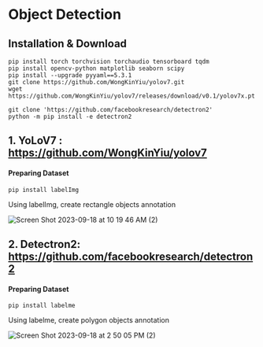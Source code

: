 # Object Detection


## Installation & Download
```
pip install torch torchvision torchaudio tensorboard tqdm
pip install opencv-python matplotlib seaborn scipy
pip install --upgrade pyyaml==5.3.1
git clone https://github.com/WongKinYiu/yolov7.git
wget https://github.com/WongKinYiu/yolov7/releases/download/v0.1/yolov7x.pt

git clone 'https://github.com/facebookresearch/detectron2'
python -m pip install -e detectron2
```


## 1. YoLoV7 : https://github.com/WongKinYiu/yolov7

#### Preparing Dataset

```
pip install labelImg
```
Using labelImg, create rectangle objects annotation

![Screen Shot 2023-09-18 at 10 19 46 AM (2)](https://github.com/YoonjungChoi/CMPE249_IntelligentAutonomousSystems_Study/assets/20979517/1a5be898-d701-4d84-9357-b6055b9e8f2b)

  
## 2. Detectron2: https://github.com/facebookresearch/detectron2

#### Preparing Dataset

```
pip install labelme
```
Using labelme, create polygon objects annotation

![Screen Shot 2023-09-18 at 2 50 05 PM (2)](https://github.com/YoonjungChoi/CMPE249_IntelligentAutonomousSystems_Study/assets/20979517/54100a88-c508-403c-8108-f6c13fb3dff0)
